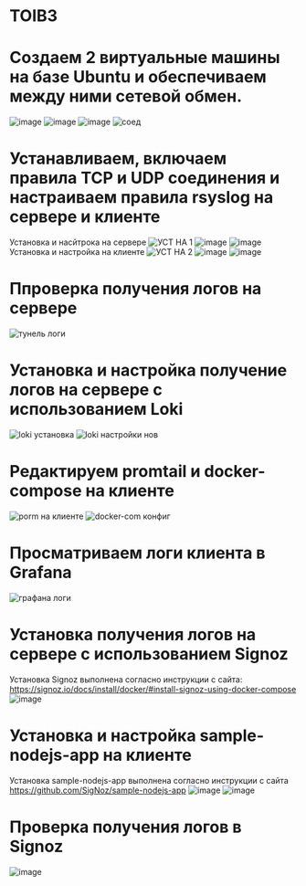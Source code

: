 # TOIB3
# Создаем 2 виртуальные машины на базе Ubuntu и обеспечиваем между ними сетевой обмен.
![image](https://github.com/asatryan173/TOIB3/assets/71139053/468e29ca-bcb7-4184-839f-f2e82ff59cb0)
![image](https://github.com/asatryan173/TOIB3/assets/71139053/2cc21ae5-26f7-4964-be6b-802a87992eba)
![image](https://github.com/asatryan173/TOIB3/assets/71139053/3e4a9649-6ef0-410e-848a-75d872f28701)
![соед](https://github.com/asatryan173/TOIB3/assets/71139053/30e6c874-9b61-4f59-ba7d-c47a3bec714b)
# Устанавливаем, включаем правила TCP и UDP соединения и настраиваем правила rsyslog на сервере и клиенте
Установка и насйтрока на сервере
![УСТ НА 1](https://github.com/asatryan173/TOIB3/assets/71139053/cf671647-f59b-4c89-b71b-e542543e3b52)
![image](https://github.com/asatryan173/TOIB3/assets/71139053/498c931b-380e-4b90-b6ea-6a435b54aac0)
![image](https://github.com/asatryan173/TOIB3/assets/71139053/cc1c5d0a-b632-47b0-8030-9c986cd96e6d)
Установка и настройка на клиенте
![УСТ НА 2](https://github.com/asatryan173/TOIB3/assets/71139053/b4f200f7-2fd3-4528-8d71-19c77c826a2d)
![image](https://github.com/asatryan173/TOIB3/assets/71139053/38929018-70c5-4ea9-8466-38aa9925d023)
![image](https://github.com/asatryan173/TOIB3/assets/71139053/75d4e91b-3619-4e27-bcea-bbe6668d10d6)
# Ппроверка получения логов на сервере
![тунель логи](https://github.com/asatryan173/TOIB3/assets/71139053/877cbb3b-54e8-489a-a856-08c0b9872fb2)
# Установка и настройка получение логов на сервере с использованием Loki
![loki установка](https://github.com/asatryan173/TOIB3/assets/71139053/cf0ebe2b-d85c-4ffe-a12a-7138b3249cc1)
![loki настройки нов](https://github.com/asatryan173/TOIB3/assets/71139053/380ede72-5aa3-4ee6-92b6-bcf1682fbd55)
# Редактируем promtail и docker-compose на клиенте
![porm на клиенте](https://github.com/asatryan173/TOIB3/assets/71139053/ee532a36-9c95-4cb2-b001-e09e9b7b7ce9)
![docker-com конфиг](https://github.com/asatryan173/TOIB3/assets/71139053/f21ccea7-d06f-420e-977c-6cb9f90386a2)
# Просматриваем логи клиента в Grafana
![графана логи](https://github.com/asatryan173/TOIB3/assets/71139053/042a4da2-29d2-4f4f-890f-2c508e517cfc)
# Установка получения логов на сервере с использованием Signoz
Установка Signoz выполнена согласно инструкции с сайта: https://signoz.io/docs/install/docker/#install-signoz-using-docker-compose
![image](https://github.com/asatryan173/TOIB3/assets/71139053/50dafd5b-acdc-4ec9-b832-dd9e41a8740c)
# Установка и настройка sample-nodejs-app на клиенте
Установка sample-nodejs-app выполнена согласно инструкции с сайта https://github.com/SigNoz/sample-nodejs-app
![image](https://github.com/asatryan173/TOIB3/assets/71139053/18a1e941-3165-4816-80ab-535a26e24cb3)
![image](https://github.com/asatryan173/TOIB3/assets/71139053/94e4c5db-9a6e-4f85-943f-b411d6177a6e)
# Проверка получения логов в Signoz
![image](https://github.com/asatryan173/TOIB3/assets/71139053/8c139c8d-3ee6-4331-866c-6b7132de3f77)

